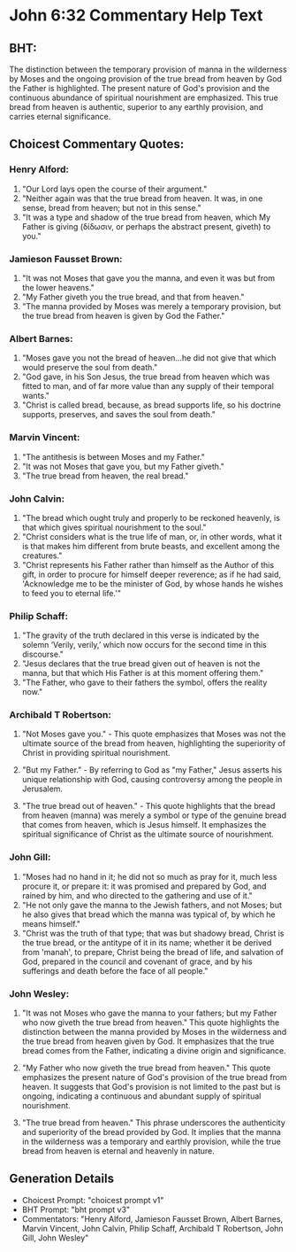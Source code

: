 # John 6:32 Commentary Help Text

## BHT:
The distinction between the temporary provision of manna in the wilderness by Moses and the ongoing provision of the true bread from heaven by God the Father is highlighted. The present nature of God's provision and the continuous abundance of spiritual nourishment are emphasized. This true bread from heaven is authentic, superior to any earthly provision, and carries eternal significance.

## Choicest Commentary Quotes:
### Henry Alford:
1. "Our Lord lays open the course of their argument."
2. "Neither again was that the true bread from heaven. It was, in one sense, bread from heaven; but not in this sense."
3. "It was a type and shadow of the true bread from heaven, which My Father is giving (δίδωσιν, or perhaps the abstract present, giveth) to you."

### Jamieson Fausset Brown:
1. "It was not Moses that gave you the manna, and even it was but from the lower heavens." 
2. "My Father giveth you the true bread, and that from heaven." 
3. "The manna provided by Moses was merely a temporary provision, but the true bread from heaven is given by God the Father."

### Albert Barnes:
1. "Moses gave you not the bread of heaven...he did not give that which would preserve the soul from death." 
2. "God gave, in his Son Jesus, the true bread from heaven which was fitted to man, and of far more value than any supply of their temporal wants." 
3. "Christ is called bread, because, as bread supports life, so his doctrine supports, preserves, and saves the soul from death."

### Marvin Vincent:
1. "The antithesis is between Moses and my Father."
2. "It was not Moses that gave you, but my Father giveth."
3. "The true bread from heaven, the real bread."

### John Calvin:
1. "The bread which ought truly and properly to be reckoned heavenly, is that which gives spiritual nourishment to the soul."
2. "Christ considers what is the true life of man, or, in other words, what it is that makes him different from brute beasts, and excellent among the creatures."
3. "Christ represents his Father rather than himself as the Author of this gift, in order to procure for himself deeper reverence; as if he had said, 'Acknowledge me to be the minister of God, by whose hands he wishes to feed you to eternal life.'"

### Philip Schaff:
1. "The gravity of the truth declared in this verse is indicated by the solemn ‘Verily, verily,’ which now occurs for the second time in this discourse."
2. "Jesus declares that the true bread given out of heaven is not the manna, but that which His Father is at this moment offering them."
3. "The Father, who gave to their fathers the symbol, offers the reality now."

### Archibald T Robertson:
1. "Not Moses gave you." - This quote emphasizes that Moses was not the ultimate source of the bread from heaven, highlighting the superiority of Christ in providing spiritual nourishment.

2. "But my Father." - By referring to God as "my Father," Jesus asserts his unique relationship with God, causing controversy among the people in Jerusalem.

3. "The true bread out of heaven." - This quote highlights that the bread from heaven (manna) was merely a symbol or type of the genuine bread that comes from heaven, which is Jesus himself. It emphasizes the spiritual significance of Christ as the ultimate source of nourishment.

### John Gill:
1. "Moses had no hand in it; he did not so much as pray for it, much less procure it, or prepare it: it was promised and prepared by God, and rained by him, and who directed to the gathering and use of it."
2. "He not only gave the manna to the Jewish fathers, and not Moses; but he also gives that bread which the manna was typical of, by which he means himself."
3. "Christ was the truth of that type; that was but shadowy bread, Christ is the true bread, or the antitype of it in its name; whether it be derived from 'manah', to prepare, Christ being the bread of life, and salvation of God, prepared in the council and covenant of grace, and by his sufferings and death before the face of all people."

### John Wesley:
1. "It was not Moses who gave the manna to your fathers; but my Father who now giveth the true bread from heaven." This quote highlights the distinction between the manna provided by Moses in the wilderness and the true bread from heaven given by God. It emphasizes that the true bread comes from the Father, indicating a divine origin and significance.

2. "My Father who now giveth the true bread from heaven." This quote emphasizes the present nature of God's provision of the true bread from heaven. It suggests that God's provision is not limited to the past but is ongoing, indicating a continuous and abundant supply of spiritual nourishment.

3. "The true bread from heaven." This phrase underscores the authenticity and superiority of the bread provided by God. It implies that the manna in the wilderness was a temporary and earthly provision, while the true bread from heaven is eternal and heavenly in nature.


## Generation Details
- Choicest Prompt: "choicest prompt v1"
- BHT Prompt: "bht prompt v3"
- Commentators: "Henry Alford, Jamieson Fausset Brown, Albert Barnes, Marvin Vincent, John Calvin, Philip Schaff, Archibald T Robertson, John Gill, John Wesley"
